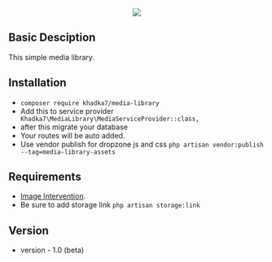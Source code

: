 <p align="center"><img src="https://laravel.com/assets/img/components/logo-laravel.svg"></p>

 
## Basic Desciption
This simple media library. 

## Installation
- ```composer require khadka7/media-library```
- Add this to service provider
   ```  Khadka7\MediaLibrary\MediaServiceProvider::class, ``` 
- after this migrate your database
- Your routes will be auto added.
- Use vendor publish for dropzone js and css ```php artisan vendor:publish --tag=media-library-assets```
    
## Requirements
- [Image Intervention](http://image.intervention.io/).
- Be sure to add storage link ```php artisan storage:link```
 
## Version

- version - 1.0 (beta)
  
